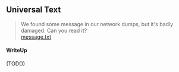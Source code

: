 ## Universal Text

> We found some message in our network dumps, but it's badly damaged. Can you read it? <br>
> [message.txt](./lib/message.txt)

#### WriteUp

(TODO)